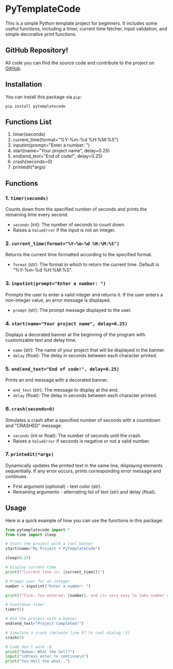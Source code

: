 # PyTemplateCode

This is a simple Python template project for beginners. It includes some useful functions, including a timer, current time fetcher, input validation, and simple decorative print functions.

## GitHub Repository!

All code you can find the source code and contribute to the project on [GitHub](https://github.com/KusokMedi/pytemplatecode).

## Installation

You can install this package via `pip`:

```
pip install pytemplatecode
```

## Functions List

1. timer(seconds)
2. current_time(format="%Y-%m-%d %H:%M:%S")
3. inputint(prompt="Enter a number: ")
4. start(name="Your project name", delay=0.25)
5. end(end_text="End of code!", delay=0.25)
6. crash(seconds=0)
7. printedit(*args)

## Functions

### 1. `timer(seconds)`
Counts down from the specified number of seconds and prints the remaining time every second.

- `seconds` (int): The number of seconds to count down.
- Raises a `ValueError` if the input is not an integer.

### 2. `current_time(format="%Y-%m-%d %H:%M:%S")`
Returns the current time formatted according to the specified format.

- `format` (str): The format in which to return the current time. Default is "%Y-%m-%d %H:%M:%S".

### 3. `inputint(prompt="Enter a number: ")`
Prompts the user to enter a valid integer and returns it. If the user enters a non-integer value, an error message is displayed.

- `prompt` (str): The prompt message displayed to the user.

### 4. `start(name="Your project name", delay=0.25)`
Displays a decorated banner at the beginning of the program with customizable text and delay time.

- `name` (str): The name of your project that will be displayed in the banner.
- `delay` (float): The delay in seconds between each character printed.

### 5. `end(end_text="End of code!", delay=0.25)`
Prints an end message with a decorated banner.

- `end_text` (str): The message to display at the end.
- `delay` (float): The delay in seconds between each character printed.

### 6. `crash(seconds=0)`
Simulates a crash after a specified number of seconds with a countdown and "CRASHED" message.

- `seconds` (int or float): The number of seconds until the crash.
- Raises a `ValueError` if seconds is negative or not a valid number.

### 7. `printedit(*args)`
Dynamically updates the printed text in the same line, displaying elements sequentially. If any error occurs, prints corresponding error message and continues.

- First argument (optional) - text color (str).
- Remaining arguments - alternating list of text (str) and delay (float).

## Usage

Here is a quick example of how you can use the functions in this package:

```python
from pytemplatecode import *
from time import sleep

# Start the project with a cool banner
start(name="My Project + PyTemplateCode")

sleep(0.25)

# Display current time
print(f"Current time is: {current_time()}")

# Prompt user for an integer
number = inputint("Enter a number: ")

print(f"Fine, You entered: {number}, and its very eazy to take number corectly!")

# Countdown timer
timer(5)

# End the project with a banner
end(end_text="Project Completed!")

# Simulate a crash (deleate line 97 to cool dialog :3)
crash(5)

# Code don't work :0
print("Human: What the hell?")
input("\nPress enter to continue\n")
print("You Hell the what..")
```
